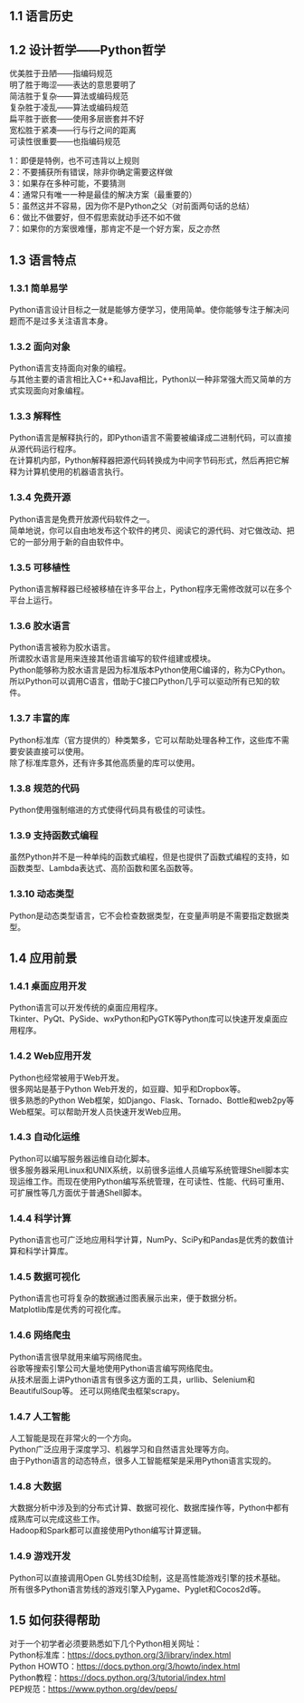 ## 1.1 语言历史

## 1.2 设计哲学——Python哲学

优美胜于丑陋——指编码规范  
明了胜于晦涩——表达的意思要明了  
简洁胜于复杂——算法或编码规范  
复杂胜于凌乱——算法或编码规范  
扁平胜于嵌套——使用多层嵌套并不好  
宽松胜于紧凑——行与行之间的距离  
可读性很重要——也指编码规范  

1：即便是特例，也不可违背以上规则  
2：不要捕获所有错误，除非你确定需要这样做  
3：如果存在多种可能，不要猜测  
4：通常只有唯一一种是最佳的解决方案（最重要的）  
5：虽然这并不容易，因为你不是Python之父（对前面两句话的总结）  
6：做比不做要好，但不假思索就动手还不如不做  
7：如果你的方案很难懂，那肯定不是一个好方案，反之亦然  
  
## 1.3 语言特点

### 1.3.1 简单易学
  
Python语言设计目标之一就是能够方便学习，使用简单。使你能够专注于解决问题而不是过多关注语言本身。
  
### 1.3.2 面向对象
  
Python语言支持面向对象的编程。  
与其他主要的语言相比入C++和Java相比，Python以一种非常强大而又简单的方式实现面向对象编程。
  
### 1.3.3 解释性

Python语言是解释执行的，即Python语言不需要被编译成二进制代码，可以直接从源代码运行程序。  
在计算机内部，Python解释器把源代码转换成为中间字节码形式，然后再把它解释为计算机使用的机器语言执行。
  
### 1.3.4 免费开源

Python语言是免费开放源代码软件之一。  
简单地说，你可以自由地发布这个软件的拷贝、阅读它的源代码、对它做改动、把它的一部分用于新的自由软件中。
  
### 1.3.5 可移植性

Python语言解释器已经被移植在许多平台上，Python程序无需修改就可以在多个平台上运行。
  
### 1.3.6 胶水语言

Python语言被称为胶水语言。  
所谓胶水语言是用来连接其他语言编写的软件组建或模块。  
Python能够称为胶水语言是因为标准版本Python使用C编译的，称为CPython。所以Python可以调用C语言，借助于C接口Python几乎可以驱动所有已知的软件。
  
### 1.3.7 丰富的库
  
Python标准库（官方提供的）种类繁多，它可以帮助处理各种工作，这些库不需要安装直接可以使用。  
除了标准库意外，还有许多其他高质量的库可以使用。
  
### 1.3.8 规范的代码

Python使用强制缩进的方式使得代码具有极佳的可读性。
  
### 1.3.9 支持函数式编程

虽然Python并不是一种单纯的函数式编程，但是也提供了函数式编程的支持，如函数类型、Lambda表达式、高阶函数和匿名函数等。
  
### 1.3.10 动态类型

Python是动态类型语言，它不会检查数据类型，在变量声明是不需要指定数据类型。

## 1.4 应用前景

### 1.4.1 桌面应用开发

Python语言可以开发传统的桌面应用程序。  
Tkinter、PyQt、PySide、wxPython和PyGTK等Python库可以快速开发桌面应用程序。
  
### 1.4.2 Web应用开发

Python也经常被用于Web开发。  
很多网站是基于Python Web开发的，如豆瓣、知乎和Dropbox等。  
很多熟悉的Python Web框架，如Django、Flask、Tornado、Bottle和web2py等Web框架。可以帮助开发人员快速开发Web应用。
  
### 1.4.3 自动化运维

Python可以编写服务器运维自动化脚本。  
很多服务器采用Linux和UNIX系统，以前很多运维人员编写系统管理Shell脚本实现运维工作。而现在使用Python编写系统管理，在可读性、性能、代码可重用、可扩展性等几方面优于普通Shell脚本。
  
### 1.4.4 科学计算

Python语言也可广泛地应用科学计算，NumPy、SciPy和Pandas是优秀的数值计算和科学计算库。
  
### 1.4.5 数据可视化

Python语言也可将复杂的数据通过图表展示出来，便于数据分析。  
Matplotlib库是优秀的可视化库。
  
### 1.4.6 网络爬虫

Python语言很早就用来编写网络爬虫。  
谷歌等搜索引擎公司大量地使用Python语言编写网络爬虫。  
从技术层面上讲Python语言有很多这方面的工具，urllib、Selenium和BeautifulSoup等。
还可以网络爬虫框架scrapy。
  
### 1.4.7 人工智能

人工智能是现在非常火的一个方向。  
Python广泛应用于深度学习、机器学习和自然语言处理等方向。  
由于Python语言的动态特点，很多人工智能框架是采用Python语言实现的。
  
### 1.4.8 大数据

大数据分析中涉及到的分布式计算、数据可视化、数据库操作等，Python中都有成熟库可以完成这些工作。  
Hadoop和Spark都可以直接使用Python编写计算逻辑。
  
### 1.4.9 游戏开发

Python可以直接调用Open GL势线3D绘制，这是高性能游戏引擎的技术基础。  
所有很多Python语言势线的游戏引擎入Pygame、Pyglet和Cocos2d等。
  
## 1.5 如何获得帮助

对于一个初学者必须要熟悉如下几个Python相关网址：  
Python标准库：https://docs.python.org/3/library/index.html  
Python HOWTO：https://docs.python.org/3/howto/index.html  
Python教程：https://docs.python.org/3/tutorial/index.html  
PEP规范：https://www.python.org/dev/peps/   
  
